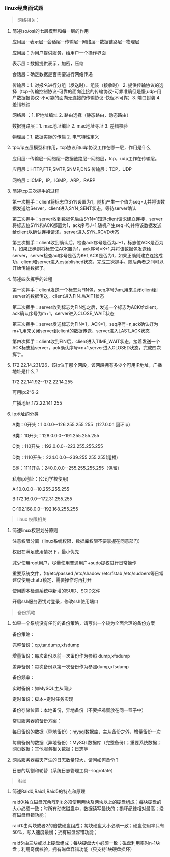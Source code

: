  ### linux经典面试题

> 网络相关：

1. 简述iso/osi的七层模型和每一层的作用

   应用层--表示层--会话层--传输层--网络层--数据链路层--物理层

   应用层：为用户提供服务，给用户一个操作界面

   表示层：数据提供表示，加密，压缩

   会话层：确定数据是否需要进行网络传递

   传输层：1. 对报名进行分组（发送时）、组装（接收时） 2. 提供传输协议的选择（tcp-传输控制协议-可靠的面向连接的传输协议-可靠准确但是慢,udp-用户数据报协议-不可靠的面向无连接的传输协议-快但不可靠）3. 端口封装 4. 差错校验

   网络层 ：1. IP地址编址 2. 路由选择（静态路由，动态路由）

   数据链路层：1. mac地址编址  2. mac地址寻址 3. 差错校验

   物理层：1. 数据实际的传输 2. 电气特性定义

2. tpc/ip五层模型和作用，tcp协议和udp协议工作在哪一层，作用是什么

   应用层--传输层--网络层--数据链路层--网络层，tcp，udp工作在传输层。

   应用层：HTTP,FTP,SMTP,SNMP,DNS
   传输层：TCP，UDP

   网络层：ICMP，IP，IGMP，ARP，RARP

3. 简述tcp三次握手的过程

   第一次握手：client将标志位SYN设置为1，随机产生一个值为seq=J,并将该数据发送给Server，client进入SYN_SENT状态，等待server确认

   第二次握手：server收到数据包后由SYN=1知道client请求建立连接，server将标志位SYN和ACK都置为1，ack序号J+1,随机产生seq=K,并将该数据发送给client以确认连接请求，server进入SYN_RCVD状态

   第三次握手：client收到确认后，检查ack序号是否为J+1，标志位ACK是否为1，如果正确则将标志位ACK置为1，ack序号=K+1,并将该数据包发送给server，server检查acl序号是否为K+1,ACK是否为1，如果正确则建立连接成功，client和server进入established状态，完成三次握手。随后两者之间可以开始传输数据了。
   
4. 简述四次挥手的过程

   第一次挥手：client发送一个标志为FIN包，seq序号为m,用来关闭client到server的数据传送，client进入FIN_WAIT1状态

   第二次挥手：server收到标志为FIN包之后，发送一个标志为ACK给client，ack确认序号为m+1，server进入CLOSE_WAIT状态

   第三次挥手：server发送标志为FIN=1，ACK=1，seq序号=n,ack确认好为m+1,用来关闭server到client的数据传送，server进入LAST_ACK状态

   第四次挥手：client收到FIN后，client进入TIME_WAIT状态，接着发送一个ACK标志给server，ack确认序号=n+1,server进入CLOSED状态，完成四次挥手。

5. 172.22.14.231/26，该ip位于那个网段，该网段拥有多少个可用IP地址，广播地址是什么？

   172.22.141.92--172.22.14.255

   可用ip:2^6-2

   广播地址:172.22.141.255 

6. ip地址的分类

   A类：0开头：1.0.0.0--126.255.255.255（127.0.0.1 回环ip）

   B类：10开头：128.0.0.0--191.255.255.255

   C类：110开头：192.0.0.0--223.255.255.255

   D类：1110开头：224.0.0.0--239.255.255.255(组播)

   E类：1111开头：240.0.0.0--255.255.255.255（保留）

   私有ip地址：(公司学校使用)

   A:10.0.0.0--10.255.255.255

   B:172.16.0.0--172.31.255.255

   C:192.168.0.0--192.168.255.255

   

> linux 权限相关

1. 简述linux权限划分原则

   注意权限分离（linux系统权限，数据库权限不要掌握在同意部门）

   权限在满足使用情况下，最小优先

   减少使用root用户，尽量使用普通用户+sudo提权进行日常操作

   重要系统文件，如/etc/passed /etc/shadow /etc/fstab /etc/sudoers等日常建议使用chattr锁定，需要操作时再打开

   使用脚本检测系统中新增的SUID、SGID文件

   开启ssh服务密钥对登录，修改ssh使用端口

> 备份策略

1. 如果一个系统没有任何的备份策略，请写出一个较为全面合理的备份方案

   备份策略：

   完整备份：cp,tar,dump,xfsdump

   增量备份：每次备份以前一次备份作为参照 dump,xfsdump

   差异备份：每次备份以第一次备份作为参照dump,xfsdump

   备份频率：

   实时备份：如MySQL主从同步

   定时备份：脚本+定时任务实现

   备份存储位置：本地备份，异地备份（不要把鸡蛋放在同一篮子中）

   常见服务器的备份方案：

   每日备份的数据（异地备份）：mysql数据库，主从备份之外，增量备份一次

   每周备份的数据（异地备份）：MySQL数据库（完整备份）；重要系统数据；网页数据；其他服务相关数据；日志等

2. 网站服务器每天产生的日志数量较大，请问如何备份？

   日志的切割和轮替（系统日志管理工具--logrotate）

> Raid

1. 简述Raid0,Raid1,Raid5的特点和原理

   raid0(独立磁盘冗余阵列):必须使用两块及两块以上的硬盘组成；每块硬盘的大小必须一致；时所有动态磁盘中，数据读写最快的；损坏纪律相对最高；没有磁盘容错功能；

   raid1:由两块或者2的倍数硬盘组成；每块硬盘大小必须一致；硬盘使用率只有50%，写入速度最慢；拥有磁盘容错功能；

   raid5:由三块或以上硬盘组成；每块硬盘大小必须一致；磁盘利用率时n-1块盘；利用奇偶校验，拥有磁盘容错功能（只支持1块硬盘损坏）

   

